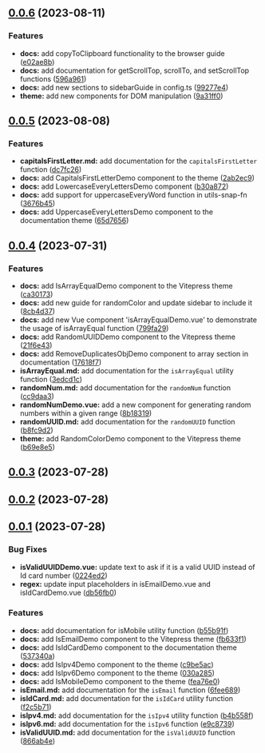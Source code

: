## [0.0.6](https://github.com/guxuerui/utils-snap-fn-docs/compare/v0.0.5...v0.0.6) (2023-08-11)


### Features

* **docs:** add copyToClipboard functionality to the browser guide ([e02ae8b](https://github.com/guxuerui/utils-snap-fn-docs/commit/e02ae8bf045426bd7b0eae61877681efd450b0ce))
* **docs:** add documentation for getScrollTop, scrollTo, and setScrollTop functions ([596a961](https://github.com/guxuerui/utils-snap-fn-docs/commit/596a9615b957d1956d3ef2cc2f5008a11dd9d43f))
* **docs:** add new sections to sidebarGuide in config.ts ([99277e4](https://github.com/guxuerui/utils-snap-fn-docs/commit/99277e41de927089992e787b2fbf0ed2aa795210))
* **theme:** add new components for DOM manipulation ([9a31ff0](https://github.com/guxuerui/utils-snap-fn-docs/commit/9a31ff0fce638efab8a8f87f66d10994d9996275))



## [0.0.5](https://github.com/guxuerui/utils-snap-fn-docs/compare/v0.0.4...v0.0.5) (2023-08-08)


### Features

* **capitalsFirstLetter.md:** add documentation for the `capitalsFirstLetter` function ([dc7fc26](https://github.com/guxuerui/utils-snap-fn-docs/commit/dc7fc26458e3208849a6aea8ad17507ebf80afe3))
* **docs:** add CapitalsFirstLetterDemo component to the theme ([2ab2ec9](https://github.com/guxuerui/utils-snap-fn-docs/commit/2ab2ec980698f639efde5911f027ddbe9a137e95))
* **docs:** add LowercaseEveryLettersDemo component ([b30a872](https://github.com/guxuerui/utils-snap-fn-docs/commit/b30a872fa4e184258882ed3feb288851881db4c7))
* **docs:** add support for uppercaseEveryWord function in utils-snap-fn ([3676b45](https://github.com/guxuerui/utils-snap-fn-docs/commit/3676b45d8317f8090f449303130f2e1e88f3dd29))
* **docs:** add UppercaseEveryLettersDemo component to the documentation theme ([65d7656](https://github.com/guxuerui/utils-snap-fn-docs/commit/65d7656984b8ad635b1fb983d6e21210ade38364))



## [0.0.4](https://github.com/guxuerui/utils-snap-fn-docs/compare/v0.0.3...v0.0.4) (2023-07-31)


### Features

* **docs:** add IsArrayEqualDemo component to the Vitepress theme ([ca30173](https://github.com/guxuerui/utils-snap-fn-docs/commit/ca30173cc67985010d50fe7ea92a2e36eeba4ce6))
* **docs:** add new guide for randomColor and update sidebar to include it ([8cb4d37](https://github.com/guxuerui/utils-snap-fn-docs/commit/8cb4d37e45c9d7290bdc0ea678c9a6dfd57f3120))
* **docs:** add new Vue component 'isArrayEqualDemo.vue' to demonstrate the usage of isArrayEqual function ([799fa29](https://github.com/guxuerui/utils-snap-fn-docs/commit/799fa291d31822ed34f1a3d49025514a0203cc69))
* **docs:** add RandomUUIDDemo component to the Vitepress theme ([21f6e43](https://github.com/guxuerui/utils-snap-fn-docs/commit/21f6e43ad606532b9475ca61e206d5a0a85d1ed2))
* **docs:** add RemoveDuplicatesObjDemo component to array section in documentation ([17618f7](https://github.com/guxuerui/utils-snap-fn-docs/commit/17618f756dfbd17f3b3848ba96152afdb0a9e081))
* **isArrayEqual.md:** add documentation for the `isArrayEqual` utility function ([3edcd1c](https://github.com/guxuerui/utils-snap-fn-docs/commit/3edcd1cf0efc3d191a9463f2b40db462f4e13d31))
* **randomNum.md:** add documentation for the `randomNum` function ([cc9daa3](https://github.com/guxuerui/utils-snap-fn-docs/commit/cc9daa316c58d1024139f8e475c59946e65129ee))
* **randomNumDemo.vue:** add a new component for generating random numbers within a given range ([8b18319](https://github.com/guxuerui/utils-snap-fn-docs/commit/8b1831950c66d223e775e1efc94b0a9aca90f9af))
* **randomUUID.md:** add documentation for the `randomUUID` function ([b8fc9d2](https://github.com/guxuerui/utils-snap-fn-docs/commit/b8fc9d2a638edd2f6b67bbd690f2caf26b5ee4d0))
* **theme:** add RandomColorDemo component to the Vitepress theme ([b69e8e5](https://github.com/guxuerui/utils-snap-fn-docs/commit/b69e8e5c55b21472ba06b75edd0d957f3a1891e1))



## [0.0.3](https://github.com/guxuerui/utils-snap-fn-docs/compare/v0.0.2...v0.0.3) (2023-07-28)



## [0.0.2](https://github.com/guxuerui/utils-snap-fn-docs/compare/v0.0.1...v0.0.2) (2023-07-28)



## [0.0.1](https://github.com/guxuerui/utils-snap-fn-docs/compare/fea76e03b734f61ced7822cc56036ec1ac9e90a3...v0.0.1) (2023-07-28)


### Bug Fixes

* **isValidUUIDDemo.vue:** update text to ask if it is a valid UUID instead of Id card number ([0224ed2](https://github.com/guxuerui/utils-snap-fn-docs/commit/0224ed289bc263043d492e1e0d706714b1b9afa0))
* **regex:** update input placeholders in isEmailDemo.vue and isIdCardDemo.vue ([db56fb0](https://github.com/guxuerui/utils-snap-fn-docs/commit/db56fb0fbffb47f46c19c0f78a63ca5778ce00e0))


### Features

* **docs:** add documentation for isMobile utility function ([b55b91f](https://github.com/guxuerui/utils-snap-fn-docs/commit/b55b91feb734be6145f31b116ad65801babde6c1))
* **docs:** add IsEmailDemo component to the Vitepress theme ([fb633f1](https://github.com/guxuerui/utils-snap-fn-docs/commit/fb633f133a501894ccb08bd0615b115bda7033ad))
* **docs:** add IsIdCardDemo component to the documentation theme ([537340a](https://github.com/guxuerui/utils-snap-fn-docs/commit/537340ad83bed8acbe999cf2fb2db585e80cd279))
* **docs:** add IsIpv4Demo component to the theme ([c9be5ac](https://github.com/guxuerui/utils-snap-fn-docs/commit/c9be5ac4593bc069d412347fa87629089bbead4f))
* **docs:** add IsIpv6Demo component to the theme ([030a285](https://github.com/guxuerui/utils-snap-fn-docs/commit/030a28584af5fa2dcdbd0ec161826cb33323ebbe))
* **docs:** add IsMobileDemo component to the theme ([fea76e0](https://github.com/guxuerui/utils-snap-fn-docs/commit/fea76e03b734f61ced7822cc56036ec1ac9e90a3))
* **isEmail.md:** add documentation for the `isEmail` function ([6fee689](https://github.com/guxuerui/utils-snap-fn-docs/commit/6fee689ca933428422c865375fb0f6147897b16a))
* **isIdCard.md:** add documentation for the `isIdCard` utility function ([f2c5b71](https://github.com/guxuerui/utils-snap-fn-docs/commit/f2c5b715170af8bac55491fad822f2af79bdc120))
* **isIpv4.md:** add documentation for the `isIpv4` utility function ([b4b558f](https://github.com/guxuerui/utils-snap-fn-docs/commit/b4b558f5725d75af6a047ed950aaf9afbe3a3ddb))
* **isIpv6.md:** add documentation for the `isIpv6` function ([e9c8739](https://github.com/guxuerui/utils-snap-fn-docs/commit/e9c87399e236738df4992109f4736d2152b3a924))
* **isValidUUID.md:** add documentation for the `isValidUUID` function ([866ab4e](https://github.com/guxuerui/utils-snap-fn-docs/commit/866ab4e333693d2d1d67b30330bad684dde9784f))



